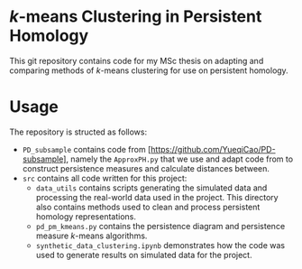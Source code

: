 # $k$-means Clustering in Persistent Homology 

This git repository contains code for my MSc thesis on adapting and comparing methods of $k$-means clustering for use on persistent homology. 

# Usage

The repository is structed as follows: 
* `PD_subsample` contains code from [https://github.com/YueqiCao/PD-subsample], namely the `ApproxPH.py` that we use and adapt code from to construct persistence measures and calculate distances between. 
* `src` contains all code written for this project: 
  *  `data_utils` contains scripts generating the simulated data and processing the real-world data used in the project. This directory also contains methods used to clean and process persistent homology representations. 
  * `pd_pm_kmeans.py` contains the persistence diagram and persistence measure $k$-means algorithms. 
  * `synthetic_data_clustering.ipynb` demonstrates how the code was used to generate results on simulated data for the project. 
